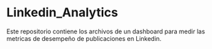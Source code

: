 # Linkedin_Analytics
Este repositorio contiene los archivos de un dashboard para medir las metricas de desempeño de publicaciones en Linkedin.
